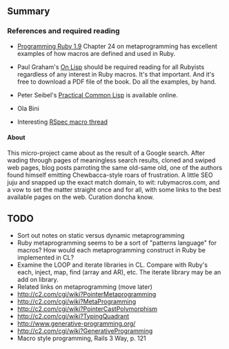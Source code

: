 
## Summary

### References and required reading

* [Programming Ruby 1.9](http://pragprog.com/book/ruby3/programming-ruby-1-9) 
Chapter 24 on metaprogramming has excellent
examples of how macros are defined and used in Ruby.

* Paul Graham's [On Lisp](http://lib.store.yahoo.net/lib/paulgraham/onlisp.pdf) 
should be required reading for all Rubyists regardless of any interest in 
Ruby macros. It's that important. And it's free to download a PDF file 
of the book. Do all the examples, by hand.

* Peter Seibel's [Practical Common Lisp](http://www.gigamonkeys.com/book/) is available online.

* Ola Bini

* Interesting [RSpec macro thread](http://rubyforge.org/pipermail/rspec-users/2011-August/020463.html)




#### About

This micro-project came about as the result of a Google search.
After wading through pages of meaningless search results, 
cloned and swiped web pages, blog posts parroting the 
same old-same old, one of the authors found himself 
emitting Chewbacca-style roars of frustration.  A little
SEO juju and snapped up the exact match domain, to wit:
rubymacros.com, and a vow to set the matter straight once 
and for all, with some links to the best available pages
on the web. Curation doncha know.

## TODO

* Sort out notes on static versus dynamic metaprogramming
* Ruby metaprogramming seems to be a sort of "patterns language" for macros? 
How would each metaprogramming construct in Ruby be implemented in CL?
* Examine the LOOP and iterate libraries in CL. Compare with 
Ruby's each, inject, map, find (array and AR), etc. The iterate 
library may be an add on library.
* Related links on metaprogramming (move later)
 * http://c2.com/cgi/wiki?PointerMetaprogramming
 * http://c2.com/cgi/wiki?MetaProgramming
 * http://c2.com/cgi/wiki?PointerCastPolymorphism
 * http://c2.com/cgi/wiki?TypingQuadrant
 * http://www.generative-programming.org/
 * http://c2.com/cgi/wiki?GenerativeProgramming
 * Macro style programming, Rails 3 Way, p. 121


